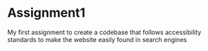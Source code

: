 # Assignment1
My first assignment to create a codebase that follows accessibility standards to make the website easily found in search engines
